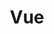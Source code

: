---
layout: tag-list
type: tag
title: Vue
slug: vue
category: studylog
sidebar: true
order: 2
description: >
   Vue study / Trouble Shooting
---